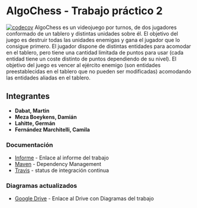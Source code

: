 # AlgoChess - Trabajo práctico 2
[![codecov](https://codecov.io/gh/germanlahitte/trabajoPractico2/branch/master/graph/badge.svg)](https://codecov.io/gh/germanlahitte/trabajoPractico2)
AlgoChess es un videojuego por turnos, de dos jugadores conformado de un tablero
y distintas unidades sobre él. El objetivo del juego es destruir todas las unidades enemigas y
gana el jugador que lo consigue primero.
El jugador dispone de distintas entidades para acomodar en el tablero, pero tiene una cantidad
limitada de puntos para usar (cada entidad tiene un coste distinto de puntos dependiendo
de su nivel).
El objetivo del juego es vencer al ejército enemigo (son entidades preestablecidas en el tablero
que no pueden ser modificadas) acomodando las entidades aliadas en el tablero.

## Integrantes
* **Dabat, Martin**
* **Meza Boeykens, Damián**
* **Lahitte, Germán**
* **Fernández Marchitelli, Camila**


### Documentación
* [Informe](https://www.overleaf.com/7747192111vqphgtssvrzn) - Enlace al informe del trabajo
* [Maven](https://maven.apache.org/) - Dependency Management
* [Travis](https://travis-ci.org/germanlahitte/trabajoPractico2?utm_medium=notification&utm_source=email) - status de integración continua

### Diagramas actualizados
* [Google Drive](https://drive.google.com/drive/folders/1skl4mfy2TDpcdNdEAwnTMJcO8OGJgb7i?usp=sharing) - Enlace al Drive con Diagramas del trabajo





